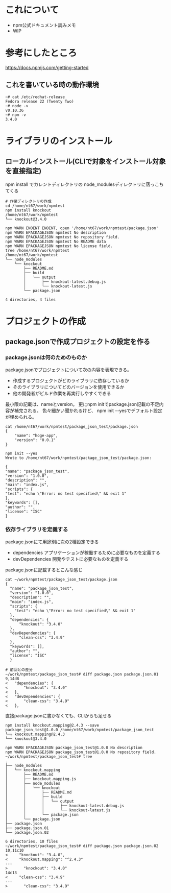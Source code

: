 # これについて
* npm公式ドキュメント読みメモ
* WIP

# 参考にしたところ
https://docs.npmjs.com/getting-started

## これを書いている時の動作環境

```
~# cat /etc/redhat-release
Fedora release 22 (Twenty Two)
~# node -v
v0.10.36
~# npm -v
3.4.0
```

# ライブラリのインストール
## ローカルインストール(CLIで対象をインストール対象を直接指定)
npm install <hoge>でカレントディレクトリの node_modulesディレクトリに落っこちてくる

```
# 作業ディレクトリの作成
cd /home/nt67/work/npmtest
npm install knockout
/home/nt67/work/npmtest
└── knockout@3.4.0

npm WARN ENOENT ENOENT, open '/home/nt67/work/npmtest/package.json'
npm WARN EPACKAGEJSON npmtest No description
npm WARN EPACKAGEJSON npmtest No repository field.
npm WARN EPACKAGEJSON npmtest No README data
npm WARN EPACKAGEJSON npmtest No license field.
tree /home/nt67/work/npmtest
/home/nt67/work/npmtest
└── node_modules
    └── knockout
        ├── README.md
        ├── build
        │   └── output
        │       ├── knockout-latest.debug.js
        │       └── knockout-latest.js
        └── package.json

4 directories, 4 files
```

# プロジェクトの作成
## package.jsonで作成プロジェクトの設定を作る
### package.jsonは何のためのものか
package.jsonでプロジェクトについて次の内容を表現できる。
* 作成するプロジェクトがどのライブラリに依存しているか
* そのライブラリについてどのバージョンを使用できるか
* 他の開発者がビルド作業を再実行しやすくできる

最小限の記載は、nameとversion。
更にnpm initでpackage.json記載の不足内容が補完される。
色々細かい聞かれるけど、 npm init --yesでデフォルト設定が埋められる。

```
cat /home/nt67/work/npmtest/package_json_test/package.json
{
    "name": "hoge-app",
    "version": "0.0.1"
}
	
npm init --yes
Wrote to /home/nt67/work/npmtest/package_json_test/package.json:

{
"name": "package_json_test",
"version": "1.0.0",
"description": "",
"main": "index.js",
"scripts": {
"test": "echo \"Error: no test specified\" && exit 1"
},
"keywords": [],
"author": "",
"license": "ISC"
}

```

### 依存ライブラリを定義する
package.jsonにて用途別に次の2種設定できる
* dependencies
アプリケーションが稼働するために必要なものを定義する
* devDependencies
開発やテストに必要なものを定義する

package.jsonに記載するとこんな感じ

```
cat ~/work/npmtest/package_json_test/package.json
{
  "name": "package_json_test",
  "version": "1.0.0",
  "description": "",
  "main": "index.js",
  "scripts": {
    "test": "echo \"Error: no test specified\" && exit 1"
  },
  "dependencies": {
      "knockout": "3.4.0"
  },
  "devDependencies": {
      "clean-css": "3.4.9"
  },
  "keywords": [],
  "author": "",
  "license": "ISC"
  }
```
  
```
# 前回との差分
~/work/npmtest/package_json_test# diff package.json package.json.01
9,14d8
<   "dependencies": {
<       "knockout": "3.4.0"
<   },
<   "devDependencies": {
<       "clean-css": "3.4.9"
<   },
```

直接package.jsonに書かなくても、CLIからも足せる

```
npm install knockout.mapping@2.4.3 --save
package_json_test@1.0.0 /home/nt67/work/npmtest/package_json_test
└─┬ knockout.mapping@2.4.3
└── knockout@3.4.0

npm WARN EPACKAGEJSON package_json_test@1.0.0 No description
npm WARN EPACKAGEJSON package_json_test@1.0.0 No repository field.
~/work/npmtest/package_json_test# tree
.
├── node_modules
│   └── knockout.mapping
│       ├── README.md
│       ├── knockout.mapping.js
│       ├── node_modules
│       │   └── knockout
│       │       ├── README.md
│       │       ├── build
│       │       │   └── output
│       │       │       ├── knockout-latest.debug.js
│       │       │       └── knockout-latest.js
│       │       └── package.json
│       └── package.json
├── package.json
├── package.json.01
└── package.json.02

6 directories, 10 files
~/work/npmtest/package_json_test# diff package.json package.json.02
10,11c10
<     "knockout": "3.4.0",
<     "knockout.mapping": "^2.4.3"
---
>       "knockout": "3.4.0"
14c13
<     "clean-css": "3.4.9"
---
>       "clean-css": "3.4.9"

```

